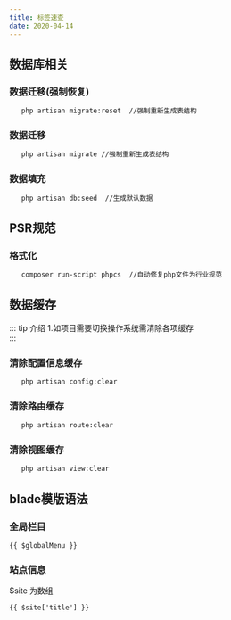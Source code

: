 ```yaml
---
title: 标签速查
date: 2020-04-14
---
```


## 数据库相关

### 数据迁移(强制恢复)

```bash
   php artisan migrate:reset  //强制重新生成表结构
```

### 数据迁移

```bash
   php artisan migrate //强制重新生成表结构
```

### 数据填充

```bash
   php artisan db:seed  //生成默认数据
```
## PSR规范

### 格式化

```bash
   composer run-script phpcs  //自动修复php文件为行业规范
```

## 数据缓存

::: tip 介绍
1.如项目需要切换操作系统需清除各项缓存<br>
:::



### 清除配置信息缓存

```bash
   php artisan config:clear
```
### 清除路由缓存

```bash
   php artisan route:clear
```

### 清除视图缓存

```bash
   php artisan view:clear
```

## blade模版语法



### 全局栏目

``` blade
{{ $globalMenu }}
```

### 站点信息
$site 为数组
``` blade
{{ $site['title'] }}
```
